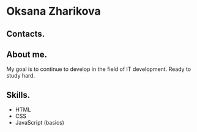 # Oksana Zharikova
## Contacts.

## About me.
My goal is to continue to develop in the field of IT development. Ready to study hard.
## Skills.
* HTML
* CSS
* JavaScript (basics)
